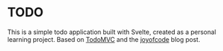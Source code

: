 # TODO

This is a simple todo application built with Svelte, created as a personal learning project. Based on [TodoMVC](https://todomvc.com) and the [joyofcode](https://joyofcode.xyz/svelte-todo-app#the-project) blog post.
